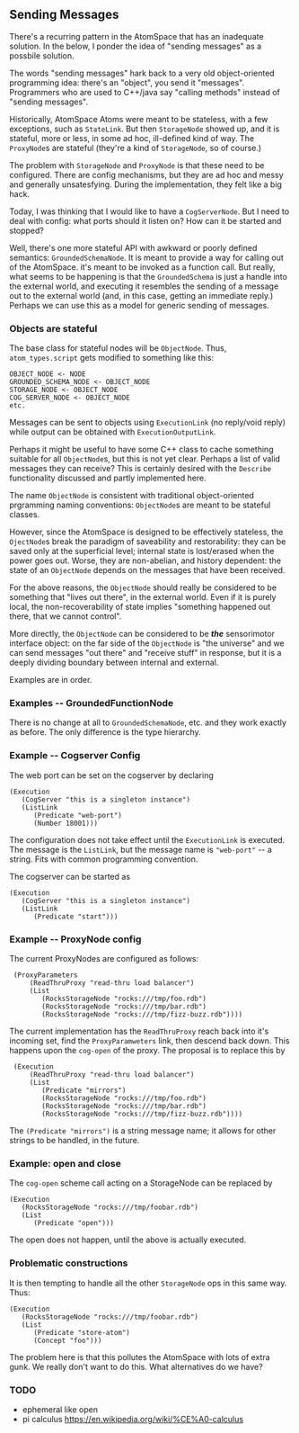 Sending Messages
----------------
There's a recurring pattern in the AtomSpace that has an inadequate
solution. In the below, I ponder the idea of "sending messages" as a
possbile solution.

The words "sending messages" hark back to a very old object-oriented
programming idea: there's an "object", you send it "messages".
Programmers who are used to C++/java say "calling methods" instead of
"sending messages".

Historically, AtomSpace Atoms were meant to be stateless, with a few
exceptions, such as `StateLink`. But then `StorageNode` showed up, and
it is stateful, more or less, in some ad hoc, ill-defined kind of way.
The `ProxyNode`s are stateful (they're a kind of `StorageNode`, so of
course.)

The problem with `StorageNode` and `ProxyNode` is that these need to be
configured.   There are config mechanisms, but they are ad hoc and
messy and generally unsatesfying. During the implementation, they felt
like a big hack.

Today, I was thinking that I would like to have a `CogServerNode`. But I
need to deal with config: what ports should it listen on? How can it be
started and stopped?

Well, there's one more stateful API with awkward or poorly defined
semantics: `GroundedSchemaNode`. It is meant to provide a way for
calling out of the AtomSpace. it's meant to be invoked as a function
call. But really, what seems to be happening is that the `GroundedSchema`
is just a handle into the external world, and executing it resembles the
sending of a message out to the external world (and, in this case,
getting an immediate reply.)  Perhaps we can use this as a model for
generic sending of messages.

### Objects are stateful
The base class for stateful nodes will be `ObjectNode`. Thus,
`atom_types.script` gets modified to something like this:
```
OBJECT_NODE <- NODE
GROUNDED_SCHEMA_NODE <- OBJECT_NODE
STORAGE_NODE <- OBJECT_NODE
COG_SERVER_NODE <- OBJECT_NODE
etc.
```
Messages can be sent to objects using `ExecutionLink` (no reply/void
reply) while output can be obtained with `ExecutionOutputLink`.

Perhaps it might be useful to have some C++ class to cache something
suitable for all `ObjectNode`s, but this is not yet clear. Perhaps a
list of valid messages they can receive? This is certainly desired with
the `Describe` functionality discussed and partly implemented here.

The name `ObjectNode` is consistent with traditional object-oriented
prgramming naming conventions: `ObjectNode`s are meant to be stateful
classes.

However, since the AtomSpace is designed to be effectively stateless,
the `OjectNode`s break the paradigm of saveability and restorability:
they can be saved only at the superficial level; internal state is
lost/erased when the power goes out. Worse, they are non-abelian, and
history dependent: the state of an `ObjectNode` depends on the messages
that have been received.

For the above reasons, the `ObjectNode` should really be considered to
be something that "lives out there", in the external world. Even if it
is purely local, the non-recoverability of state implies "something
happened out there, that we cannot control".

More directly, the `ObjectNode` can be considered to be ***the***
sensorimotor interface object: on the far side of the `ObjectNode` is
"the universe" and we can send messages "out there" and "receive stuff"
in response, but it is a deeply dividing boundary between internal and
external.

Examples are in order.

### Examples -- GroundedFunctionNode
There is no change at all to `GroundedSchemaNode`, etc. and they work
exactly as before. The only difference is the type hierarchy.

### Example -- Cogserver Config
The web port can be set on the cogserver by declaring
```
(Execution
   (CogServer "this is a singleton instance")
   (ListLink
      (Predicate "web-port")
      (Number 18001)))
```
The configuration does not take effect until the `ExecutionLink` is
executed. The message is the `ListLink`, but the message name is
`"web-port"` -- a string. Fits with common programming convention.

The cogserver can be started as
```
(Execution
   (CogServer "this is a singleton instance")
   (ListLink
      (Predicate "start")))
```

### Example -- ProxyNode config
The current ProxyNodes are configured as follows:
```
 (ProxyParameters
     (ReadThruProxy "read-thru load balancer")
     (List
        (RocksStorageNode "rocks:///tmp/foo.rdb")
        (RocksStorageNode "rocks:///tmp/bar.rdb")
        (RocksStorageNode "rocks:///tmp/fizz-buzz.rdb"))))
```
The current implementation has the `ReadThruProxy` reach back into it's
incoming set, find the `ProxyParamweters` link, then descend back down.
This happens upon the `cog-open` of the proxy.  The proposal is to
replace this by
```
 (Execution
     (ReadThruProxy "read-thru load balancer")
     (List
        (Predicate "mirrors")
        (RocksStorageNode "rocks:///tmp/foo.rdb")
        (RocksStorageNode "rocks:///tmp/bar.rdb")
        (RocksStorageNode "rocks:///tmp/fizz-buzz.rdb"))))
```

The `(Predicate "mirrors")` is a string message name; it allows for
other strings to be handled, in the future.

### Example: open and close
The `cog-open` scheme call acting on a StorageNode can be replaced by
```
(Execution
   (RocksStorageNode "rocks:///tmp/foobar.rdb")
   (List
      (Predicate "open")))
```
The open does not happen, until the above is actually executed.


### Problematic constructions
It is then tempting to handle all the other `StorageNode` ops in this
same way. Thus:
```
(Execution
   (RocksStorageNode "rocks:///tmp/foobar.rdb")
   (List
      (Predicate "store-atom")
      (Concept "foo")))
```
The problem here is that this pollutes the AtomSpace with lots of extra
gunk. We really don't want to do this. What alternatives do we have?


### TODO
* ephemeral like open
* pi calculus https://en.wikipedia.org/wiki/%CE%A0-calculus

